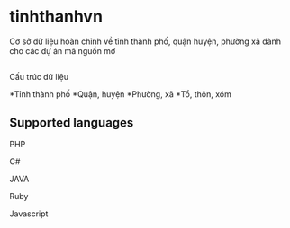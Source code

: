 # tinhthanhvn
Cơ sở dữ liệu hoàn chỉnh về tỉnh thành phố, quận huyện, phường xã dành cho các dự án mã nguồn mở

##
Cấu trúc dữ liệu

*Tỉnh thành phố
	*Quận, huyện
		*Phường, xã
			*Tổ, thôn, xóm


##
Supported languages
-------------------------------------
PHP

C#

JAVA

Ruby

Javascript
